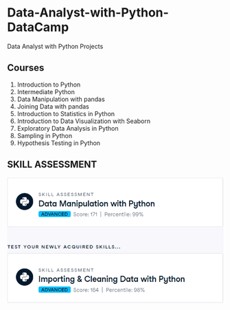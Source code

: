 # Data-Analyst-with-Python-DataCamp
Data Analyst with Python Projects

## Courses
1. Introduction to Python
2. Intermediate Python
3. Data Manipulation with pandas
4. Joining Data with pandas
5. Introduction to Statistics in Python
6. Introduction to Data Visualization with Seaborn
7. Exploratory Data Analysis in Python
8. Sampling in Python
9. Hypothesis Testing in Python

## SKILL ASSESSMENT
<img src="skill assessment.png">
